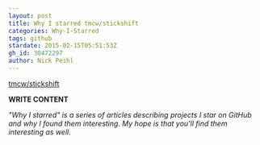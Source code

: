 ```yaml
---
layout: post
title: Why I starred tmcw/stickshift
categories: Why-I-Starred
tags: github
stardate: 2015-02-15T05:51:53Z
gh_id: 30472297
author: Nick Peihl
---
```


[tmcw/stickshift](https://github.com/tmcw/stickshift)

**WRITE CONTENT**

*"Why I starred" is a series of articles describing projects I star on GitHub and why I found them interesting. My hope is that you'll find them interesting as well.*

